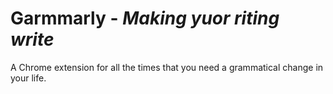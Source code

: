 # Garmmarly - _Making yuor riting write_
A Chrome extension for all the times that you need a grammatical change in your life.
